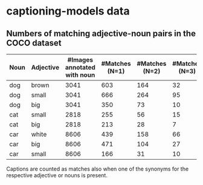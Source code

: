 # captioning-models data

## Numbers of matching adjective-noun pairs in the COCO dataset

Noun | Adjective | #Images annotated with noun | #Matches (N=1) |  #Matches (N=2) | #Matches (N=3) | #Matches (N=4) | #Matches (N=5)
-----|-----------|-----------------------------| ---------------|-----------------|----------------|----------------|---------------
dog | brown | 3041 | 603 | 164 | 32 | 3 | 0
dog | small | 3041 | 666 | 264 | 95 | 34 | 5
dog | big | 3041 | 350 | 73 | 10 | 0 | 0  
cat | small | 2818 | 255 | 56 | 15 | 2 | 0
cat | big | 2818 | 213 | 28 | 7 | 1 | 0
car | white | 8606 | 439 | 158 | 66 | 23 | 3
car | big | 8606 | 471 | 104 | 27 | 5 | 0
car | small | 8606 | 166 | 31 | 10 | 3 | 1

Captions are counted as matches also when one of the synonyms for the respective adjective or nouns is present.
